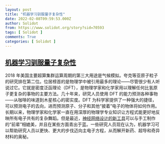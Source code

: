 ```yaml
---
layout: post
title: "机器学习驯服量子复杂性"
date: 2022-02-08T09:59:53.000Z
author: Solidot
from: https://www.solidot.org/story?sid=70593
tags: [ Solidot ]
comments: True
categories: [ Solidot ]
---
```

<!--1644314393000-->
[机器学习驯服量子复杂性](https://www.solidot.org/story?sid=70593)
------

<div>
2018 年美国主要超算集群运算周期的第三大用途是气候模拟。夸克等亚原子粒子的研究排在第二位。位居榜首的是物理学中被引用最多的理论——尽管很少有人听说过它。它就是密度泛函理论（DFT），是物理学家和化学家用以理解任何比氢原子更复杂的事物的主要方法。几十年来，研究人员使用 DFT 的能力预测各种事物——从咖啡的味道到木星核心的密实度。DFT 为科学家提供了一种强大的捷径，可以预测电子的去向，进而预测原子、分子和其他“披着”电子的物体将如何作用。长期以来，物理学家和化学家一直在用深厚的物理学专业知识让方程式能更好地反映所有电子共有的复杂舞蹈。但是最近，<a href="https://www.quantamagazine.org/quantum-complexity-tamed-by-machine-learning-20220207/" target="_blank">神经网络设计的新工具</a>可以与手工制作的“前辈”相媲美，并且在某些方面青出于蓝。一些研究人员现在认为，机器学习可以帮助研究人员以更快、更大的步伐迈向主电子方程，从而解开新药、超导和奇异材料的奥秘。
</div>
